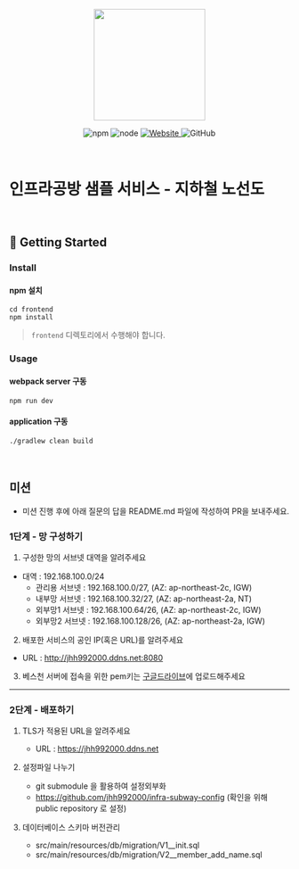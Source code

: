 <p align="center">
    <img width="200px;" src="https://raw.githubusercontent.com/woowacourse/atdd-subway-admin-frontend/master/images/main_logo.png"/>
</p>
<p align="center">
  <img alt="npm" src="https://img.shields.io/badge/npm-%3E%3D%205.5.0-blue">
  <img alt="node" src="https://img.shields.io/badge/node-%3E%3D%209.3.0-blue">
  <a href="https://edu.nextstep.camp/c/R89PYi5H" alt="nextstep atdd">
    <img alt="Website" src="https://img.shields.io/website?url=https%3A%2F%2Fedu.nextstep.camp%2Fc%2FR89PYi5H">
  </a>
  <img alt="GitHub" src="https://img.shields.io/github/license/next-step/atdd-subway-service">
</p>

<br>

# 인프라공방 샘플 서비스 - 지하철 노선도

<br>

## 🚀 Getting Started

### Install
#### npm 설치
```
cd frontend
npm install
```
> `frontend` 디렉토리에서 수행해야 합니다.

### Usage
#### webpack server 구동
```
npm run dev
```
#### application 구동
```
./gradlew clean build
```
<br>

## 미션

* 미션 진행 후에 아래 질문의 답을 README.md 파일에 작성하여 PR을 보내주세요.

### 1단계 - 망 구성하기
1. 구성한 망의 서브넷 대역을 알려주세요
- 대역 : 192.168.100.0/24
  - 관리용 서브넷 : 192.168.100.0/27, (AZ: ap-northeast-2c, IGW)
  - 내부망 서브넷 : 192.168.100.32/27, (AZ: ap-northeast-2a, NT)
  - 외부망1 서브넷 : 192.168.100.64/26, (AZ: ap-northeast-2c, IGW)
  - 외부망2 서브넷 : 192.168.100.128/26, (AZ: ap-northeast-2a, IGW)

2. 배포한 서비스의 공인 IP(혹은 URL)를 알려주세요

- URL : http://jhh992000.ddns.net:8080

3. 베스천 서버에 접속을 위한 pem키는 [구글드라이브](https://drive.google.com/drive/folders/1dZiCUwNeH1LMglp8dyTqqsL1b2yBnzd1?usp=sharing)에 업로드해주세요

---

### 2단계 - 배포하기
1. TLS가 적용된 URL을 알려주세요
   - URL : https://jhh992000.ddns.net

2. 설정파일 나누기
   - git submodule 을 활용하여 설정외부화
   - https://github.com/jhh992000/infra-subway-config (확인을 위해 public repository 로 설정)
  
3. 데이터베이스 스키마 버전관리
   - src/main/resources/db/migration/V1__init.sql
   - src/main/resources/db/migration/V2__member_add_name.sql